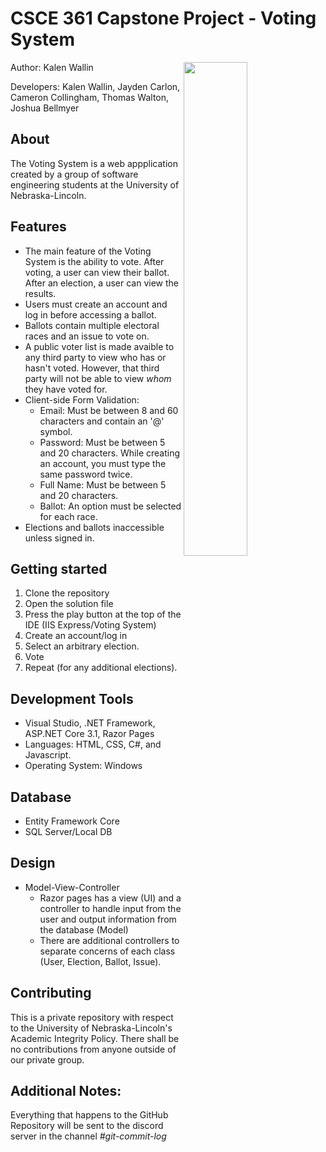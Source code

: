 # CSCE 361 Capstone Project - Voting System
<img align="right" src="https://i.imgur.com/qQfjxe2.png" width=45% height=45%>
Author: Kalen Wallin

Developers: Kalen Wallin, Jayden Carlon, Cameron Collingham, Thomas Walton, Joshua Bellmyer

## About
The Voting System is a web appplication created by a group of software engineering students at the University of Nebraska-Lincoln.

## Features
- The main feature of the Voting System is the ability to vote. After voting, a user can view their ballot. After an election, a user can view the results.
- Users must create an account and log in before accessing a ballot.
- Ballots contain multiple electoral races and an issue to vote on.
- A public voter list is made avaible to any third party to view who has or hasn't voted. However, that third party will not be able to view *whom* they have voted for.
- Client-side Form Validation:
  - Email: Must be between 8 and 60 characters and contain an '@' symbol.
  - Password: Must be between 5 and 20 characters. While creating an account, you must type the same password twice.
  - Full Name: Must be between 5 and 20 characters.
  - Ballot: An option must be selected for each race.
- Elections and ballots inaccessible unless signed in.

## Getting started
1. Clone the repository
2. Open the solution file
3. Press the play button at the top of the IDE (IIS Express/Voting System)
4. Create an account/log in
5. Select an arbitrary election.
6. Vote
7. Repeat (for any additional elections).

## Development Tools
- Visual Studio, .NET Framework, ASP.NET Core 3.1, Razor Pages
- Languages: HTML, CSS, C#, and Javascript.
- Operating System: Windows

## Database
- Entity Framework Core
- SQL Server/Local DB

## Design
- Model-View-Controller
  - Razor pages has a view (UI) and a controller to handle input from the user and output information from the database (Model)
  - There are additional controllers to separate concerns of each class (User, Election, Ballot, Issue).

## Contributing
This is a private repository with respect to the University of Nebraska-Lincoln's Academic Integrity Policy. There shall be no contributions from anyone outside of our private group.

## Additional Notes:
Everything that happens to the GitHub Repository will be sent to the discord server in the channel *#git-commit-log*
